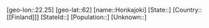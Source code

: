 ﻿---
location: [62,22.25]
type: City
tags:
- geo/City


SpocWebEntityId: 31017
isDeleted: false
confidential: public

---
[geo-lon::22.25]
[geo-lat::62]
[name::Honkajoki]
[State::]
[Country::[[Finland]]]
[StateId::]
[Population::]
[Unknown::]

